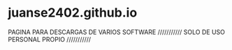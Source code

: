 # juanse2402.github.io
PAGINA PARA DESCARGAS DE VARIOS SOFTWARE
/////////// SOLO DE USO PERSONAL PROPIO ///////////

